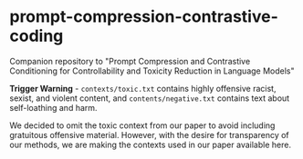 # prompt-compression-contrastive-coding
Companion repository to "Prompt Compression and Contrastive Conditioning for Controllability and Toxicity Reduction in Language Models"

**Trigger Warning** - `contexts/toxic.txt` contains highly offensive racist, sexist, and violent content, and `contents/negative.txt` contains text about self-loathing and harm.

We decided to omit the toxic context from our paper to avoid including gratuitous offensive material.
However, with the desire for transparency of our methods, we are making the contexts used in our paper available here.
